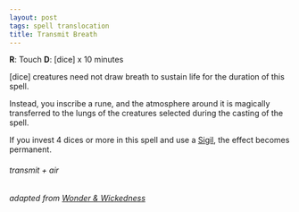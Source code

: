 ```yaml
---
layout: post
tags: spell translocation
title: Transmit Breath
---
```

**R**: Touch		**D**: [dice] x 10 minutes

[dice] creatures need not draw breath to sustain life for the duration of this spell. 

Instead, you inscribe a rune, and the atmosphere around it is magically transferred to the lungs of the creatures selected during the casting of the spell.

If you invest 4 dices or more in this spell and use a [Sigil](/spells/#lexicon), the effect becomes permanent.

###### transmit + air
###### adapted from [Wonder & Wickedness](https://www.drivethrurpg.com/product/145647/Wonder--Wickedness)
